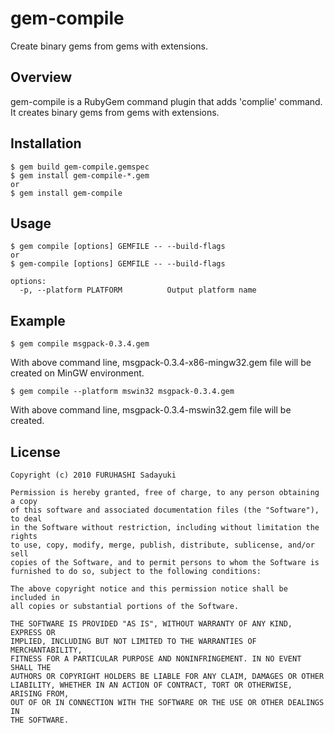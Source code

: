 gem-compile
===========
Create binary gems from gems with extensions.


## Overview

gem-compile is a RubyGem command plugin that adds 'complie' command.
It creates binary gems from gems with extensions.


## Installation

    $ gem build gem-compile.gemspec
    $ gem install gem-compile-*.gem
    or
    $ gem install gem-compile


## Usage

    $ gem compile [options] GEMFILE -- --build-flags
    or
    $ gem-compile [options] GEMFILE -- --build-flags
    
    options:
      -p, --platform PLATFORM          Output platform name


## Example

    $ gem compile msgpack-0.3.4.gem
With above command line, msgpack-0.3.4-x86-mingw32.gem file will be created on MinGW environment.

    $ gem compile --platform mswin32 msgpack-0.3.4.gem
With above command line, msgpack-0.3.4-mswin32.gem file will be created.


## License

    Copyright (c) 2010 FURUHASHI Sadayuki
    
    Permission is hereby granted, free of charge, to any person obtaining a copy
    of this software and associated documentation files (the "Software"), to deal
    in the Software without restriction, including without limitation the rights
    to use, copy, modify, merge, publish, distribute, sublicense, and/or sell
    copies of the Software, and to permit persons to whom the Software is
    furnished to do so, subject to the following conditions:
    
    The above copyright notice and this permission notice shall be included in
    all copies or substantial portions of the Software.
    
    THE SOFTWARE IS PROVIDED "AS IS", WITHOUT WARRANTY OF ANY KIND, EXPRESS OR
    IMPLIED, INCLUDING BUT NOT LIMITED TO THE WARRANTIES OF MERCHANTABILITY,
    FITNESS FOR A PARTICULAR PURPOSE AND NONINFRINGEMENT. IN NO EVENT SHALL THE
    AUTHORS OR COPYRIGHT HOLDERS BE LIABLE FOR ANY CLAIM, DAMAGES OR OTHER
    LIABILITY, WHETHER IN AN ACTION OF CONTRACT, TORT OR OTHERWISE, ARISING FROM,
    OUT OF OR IN CONNECTION WITH THE SOFTWARE OR THE USE OR OTHER DEALINGS IN
    THE SOFTWARE.

